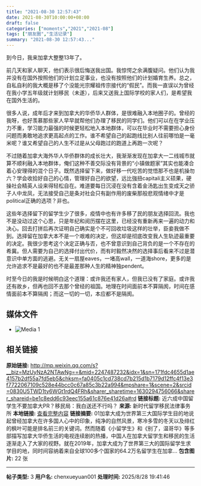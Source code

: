 ```yaml
---
title: "2021-08-30 12:57:43"
date: 2021-08-30T10:00:00+08:00
draft: false
categories: ["moments","2021","2021-08"]
tags: ["朋友圈","生活记录"]
summary: "2021-08-30 12:57:43..."
---
```


到今日，我来加拿大整整13年了。

前几天和家人聊天，他们表示很后悔送我出国。我惊愕之余满腹疑问。他们认为我并没有在国外按照他们的计划立足事业，也没有按照他们的计划婚育生养。总之，自私自利的我大概是移了个没能光宗耀祖传宗接代的“假民”。而我一直误以为曾经在我小学五年级就计划移民（未遂），后来又送我上国际学校的家人们，是希望我在国外生活的。

很多人说，成年后才来到加拿大的华侨华人群体，是很难融入本地圈子的。曾经的我呀，也好羡慕那些家人早早就帮他们办理了移民的同学们。他们可以在在学业压力不重，学习能力最强的时候更轻松地入本地群体，可以在毕业时不需要担心身份问题而勇敢地追求更高起点的工作。谁不希望自己的起跑线比别人往前哪怕是一毫米呢？谁又希望自己的人生不过是从父母跑过的跑道上再跑一次呢？

不过随着加拿大海外华人华侨群体的成长壮大，我渐渐发现在加拿大一二线城市就算不顺利融入本地群体，俺们这种不善交际没有背景的“小镇做题家”其实也能凑合着心安理得的混个日子。既然选择留下来，做好移一代吃苦的觉悟那不也是机操勿六？学会收拾好自己的心情，管理好自己的欲望，远比強扭capitali主义硕果，硬操社会精英人设来得轻松自在。难道要每日沉浸在没有含着金汤匙出生变成天之骄子人中龙凤，无法接受自己是条对社会只有副作用的废柴那般悲观情绪中才是political正确的选项？非也。

这些年选择留下的留学生少了很多，疫情中也有许多移了民的朋友选择回流。我也不是没动过这个心思，只是年纪和阅历摆在这里，已经没有重新再来一遍的动力和决心。回去打拼后再次证明自己确实是个不可回收垃圾这样的壮举，臣妾我做不到。选择留在加拿大本不是一个艰难的决定，但这却是彻底改变我人生轨迹最重要的决定。我很少思考这个决定正确与否，也不曾意识到自己背负的是一个不存在的希冀。但人需要为自己的选择付出代价，而有时毅然决然的选择事后看来不过是潜意识中单方面的逃避。无关一扇屋eaves，一堵高wall，一道海shore，更多的是允许追求不是最好的也不是最差那种人生的精神独pendent。

时至今日的我是时候明白这个道理：或许我还有家人，但我已没有了家庭。或许我还有故乡，但再也回不去那个曾经的祖国。地理在时间面前本不算隔阂，时间在感情面前本不算隔阂；而这一切的一切，本应都不是隔阂。

## 媒体文件

- ![Media 1](/Moments/photos/2021-08-30/202108301257430.jpg)

## 相关链接

**原始链接:** http://mp.weixin.qq.com/s?__biz=MzUyNzA2NTAwNg==&mid=2247487232&idx=1&sn=171fdc4655d1ae4157b2df55a7fd5eb5&chksm=fa0405c1cd738cd7b215d1b7179d12ffc4f13e3f7722067109c528e44bcc0c67a85c3b22a994&mpshare=1&scene=2&srcid=0830U5TWD1ty6WGt1rdQ4FRh&sharer_sharetime=1630294756066&sharer_shareid=be1c8edd6c93eec155a61c876e41d26a#rd
**链接标题:** 近六成中国留学生不要加拿大PR？移民局：我白送还不行吗？
**来源:** 新时代留学移民法律事务所
**本地链接:** [查看完整内容](/link_content/2021/08/2021-08-30/link_content/)
**链接摘要:** 01加拿大成为世界第三大国际学生目的地说起曾经加拿大在许多国人心中的印象，纯净的自然风景，寒冷多雪的冬天以及绯红的枫叶可能是排名前三的关键词。然而随着《小留学生》和《别了，温哥华》等多部描写加拿大华侨生活的电视连续剧的热播，中国人在加拿大留学生和移民的生活逐渐走入了大家的视野。就在2019年，加拿大成为了世界第三大的国际留学生求学目的地，同时间容纳着来自全球100多个国家的64.2万名留学生在加拿...
**包含图片:** 22 张

---

**帖子类型:** 3
**用户名:** chenxueyuan001
**处理时间:** 2025/8/28 19:41:46